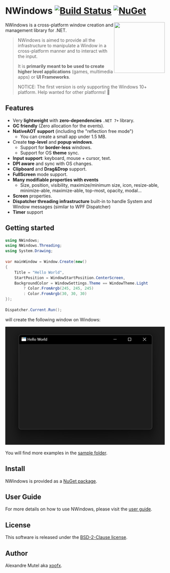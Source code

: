 # NWindows [![Build Status](https://github.com/xoofx/NWindows/workflows/ci/badge.svg?branch=main)](https://github.com/xoofx/NWindows/actions) [![NuGet](https://img.shields.io/nuget/v/NWindows.svg)](https://www.nuget.org/packages/NWindows/)

<img align="right" width="160px" height="160px" src="https://raw.githubusercontent.com/xoofx/NWindows/main/img/NWindows.png">

NWindows is a cross-platform window creation and management library for .NET.

> NWindows is aimed to provide all the infrastructure to manipulate a Window in a cross-platform manner and to interact with the input.
>
> It is **primarily meant to be used to create higher level applications** (games, multimedia apps) or **UI Frameworks**.
>
> NOTICE: The first version is only supporting the Windows 10+ platform. Help wanted for other platforms! 🤗

## Features

- Very **lightweight** with **zero-dependencies** `.NET 7+` library.
- **GC friendly** (Zero allocation for the events).
- **NativeAOT support** (including the "reflection free mode")
  - You can create a small app under 1.5 MB.
- Create **top-level** and **popup windows**.
  - Support for **border-less** windows.
  - Support for OS **theme** sync.
- **Input support**: keyboard, mouse + cursor, text.
- **DPI aware** and sync with OS changes.
- **Clipboard** and **Drag&Drop** support.
- **FullScreen** mode support.
- **Many modifiable properties with events**
  - Size, position, visibility, maximize/minimum size, icon, resize-able, minimize-able, maximize-able, top-most, opacity, modal...
- **Screen** properties.
- **Dispatcher threading infrastructure** built-in to handle System and Window messages (similar to WPF Dispatcher)
- **Timer** support
## Getting started

```c#
using NWindows;
using NWindows.Threading;
using System.Drawing;

var mainWindow = Window.Create(new()
{
    Title = "Hello World",
    StartPosition = WindowStartPosition.CenterScreen,
    BackgroundColor = WindowSettings.Theme == WindowTheme.Light
        ? Color.FromArgb(245, 245, 245)
        : Color.FromArgb(30, 30, 30)
});

Dispatcher.Current.Run();
```

will create the following window on Windows:

![](img/NWindows-HelloWorld.png)

You will find more examples in the [sample folder](samples/readme.md).

## Install

NWindows is provided as a [NuGet package](https://www.nuget.org/packages/NWindows/).

## User Guide

For more details on how to use NWindows, please visit the [user guide](https://github.com/xoofx/NWindows/blob/main/doc/readme.md).

## License

This software is released under the [BSD-2-Clause license](https://opensource.org/licenses/BSD-2-Clause). 

## Author

Alexandre Mutel aka [xoofx](https://xoofx.com).
